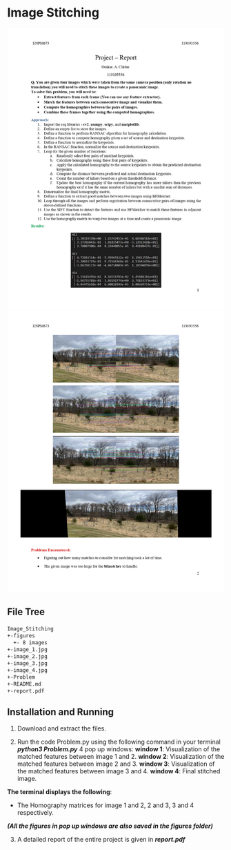 # **Image Stitching**
![image1](outputs/page1.jpg)
![image2](outputs/page2.jpg)

## **File Tree**

```
Image_Stitching
+-figures
  +- 8 images
+-image_1.jpg
+-image_2.jpg
+-image_3.jpg
+-image_4.jpg
+-Problem
+-README.md
+-report.pdf
```

## **Installation and Running**

1. Download and extract the files.

2. Run the code Problem.py using the following command in your terminal
    ***python3 Problem.py***
4 pop up windows:
**window 1**: Visualization of the matched features between image 1 and 2.
**window 2**: Visualization of the matched features between image 2 and 3.
**window 3**: Visualization of the matched features between image 3 and 4.
**window 4**: Final stitched image.

**The terminal displays the following**:
 - The Homography matrices for image 1 and 2, 2 and 3, 3 and 4 respectively.

***(All the figures in pop up windows are also saved in the figures folder)***

3. A detailed report of the entire project is given in ***report.pdf***  
